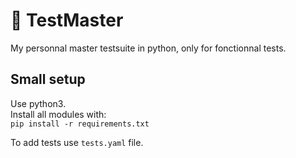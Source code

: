 # 🧪 TestMaster
My personnal master testsuite in python, only for fonctionnal tests.
## Small setup
Use python3.  
Install all modules with:  
```pip install -r requirements.txt```  
  
To add tests use ```tests.yaml``` file.
